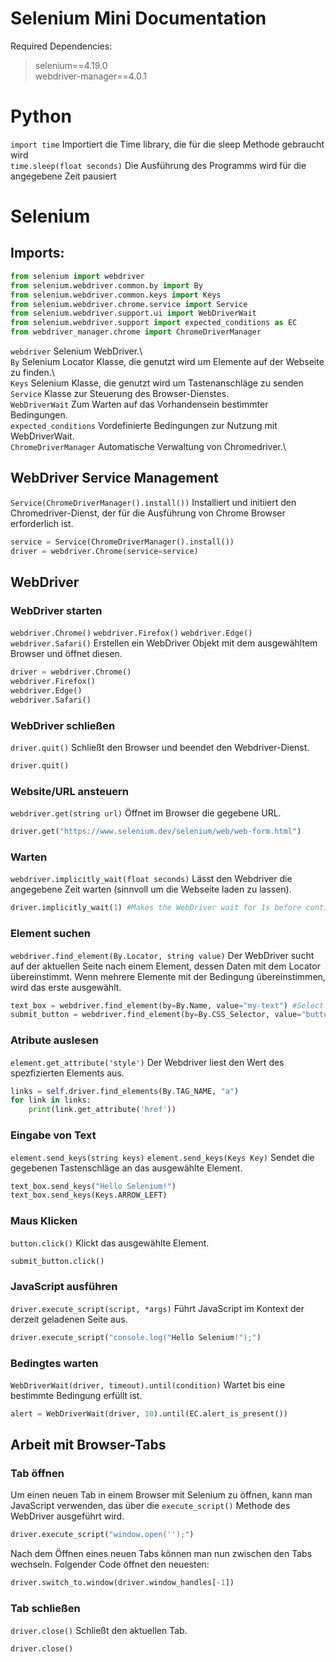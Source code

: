 # Selenium Mini Documentation

Required Dependencies:  
>selenium==4.19.0  
>webdriver-manager==4.0.1


# Python
`import time` Importiert die Time library, die für die sleep Methode gebraucht wird  
`time.sleep(float seconds)` Die Ausführung des Programms wird für die angegebene Zeit pausiert

# Selenium

## Imports:
``` python
from selenium import webdriver
from selenium.webdriver.common.by import By
from selenium.webdriver.common.keys import Keys
from selenium.webdriver.chrome.service import Service
from selenium.webdriver.support.ui import WebDriverWait
from selenium.webdriver.support import expected_conditions as EC
from webdriver_manager.chrome import ChromeDriverManager
```

`webdriver`  Selenium WebDriver.\  
`By` Selenium Locator Klasse, die genutzt wird um Elemente auf der Webseite zu finden.\  
`Keys` Selenium Klasse, die genutzt wird um Tastenanschläge zu senden\
`Service` Klasse zur Steuerung des Browser-Dienstes. \
`WebDriverWait` Zum Warten auf das Vorhandensein bestimmter Bedingungen. \
`expected_conditions` Vordefinierte Bedingungen zur Nutzung mit WebDriverWait.\
`ChromeDriverManager` Automatische Verwaltung von Chromedriver.\


## WebDriver Service Management

`Service(ChromeDriverManager().install())` Installiert und initiiert den Chromedriver-Dienst, der für die Ausführung von Chrome Browser erforderlich ist.

```python
service = Service(ChromeDriverManager().install())
driver = webdriver.Chrome(service=service)
```

## WebDriver

### WebDriver starten
`webdriver.Chrome()` `webdriver.Firefox()` `webdriver.Edge()` `webdriver.Safari()` Erstellen ein WebDriver Objekt mit dem ausgewähltem Browser und öffnet diesen.

```python
driver = webdriver.Chrome()
webdriver.Firefox()
webdriver.Edge()
webdriver.Safari()
```

### WebDriver schließen
`driver.quit()` Schließt den Browser und beendet den Webdriver-Dienst.
```python
driver.quit()
```

### Website/URL ansteuern
`webdriver.get(string url)` Öffnet im Browser die gegebene URL.
```python
driver.get("https://www.selenium.dev/selenium/web/web-form.html")
```

### Warten
`webdriver.implicitly_wait(float seconds)` Lässt den Webdriver die angegebene Zeit warten (sinnvoll um die Webseite laden zu lassen).
```python
driver.implicitly_wait(1) #Makes the WebDriver wait for 1s before continuing
```

### Element suchen
`webdriver.find_element(By.Locator, string value)` Der WebDriver sucht auf der aktuellen Seite nach einem Element, dessen Daten mit dem Locator übereinstimmt. Wenn mehrere Elemente mit der Bedingung übereinstimmen, wird das erste ausgewählt.
```python
text_box = webdriver.find_element(by=By.Name, value="my-text") #Select the element with the Name "my-text"
submit_button = webdriver.find_element(by=By.CSS_Selector, value="button") #Selects the first button element
```

### Atribute auslesen

`element.get_attribute('style')` Der Webdriver liest den Wert des spezfizierten Elements aus.

```python
links = self.driver.find_elements(By.TAG_NAME, "a")
for link in links:
    print(link.get_attribute('href'))
```

### Eingabe von Text
`element.send_keys(string keys)` `element.send_keys(Keys Key)` Sendet die gegebenen Tastenschläge an das ausgewählte Element.
```python
text_box.send_keys("Hello Selenium!")
text_box.send_keys(Keys.ARROW_LEFT)
```

### Maus Klicken
`button.click()` Klickt das ausgewählte Element.
```python
submit_button.click()
```

### JavaScript ausführen
`driver.execute_script(script, *args)` Führt JavaScript im Kontext der derzeit geladenen Seite aus.
``` python
driver.execute_script("console.log("Hello Selenium!");")
```

### Bedingtes warten
`WebDriverWait(driver, timeout).until(condition)` Wartet bis eine bestimmte Bedingung erfüllt ist.

``` python
alert = WebDriverWait(driver, 10).until(EC.alert_is_present())
``` 


## Arbeit mit Browser-Tabs

### Tab öffnen
Um einen neuen Tab in einem Browser mit Selenium zu öffnen, kann man JavaScript verwenden, das über die `execute_script()` Methode des WebDriver ausgeführt wird.

``` python
driver.execute_script("window.open('');")
```

Nach dem Öffnen eines neuen Tabs können man nun zwischen den Tabs wechseln. Folgender Code öffnet den neuesten:
``` python
driver.switch_to.window(driver.window_handles[-1])
```

### Tab schließen
`driver.close()` Schließt den aktuellen Tab.
``` python
driver.close()
```
